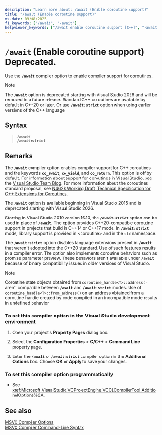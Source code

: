 ```yaml
---
description: "Learn more about: /await (Enable coroutine support)"
title: "/await (Enable coroutine support)"
ms.date: 09/08/2025
f1_keywords: ["/await", "-await"]
helpviewer_keywords: ["/await enable coroutine support [C++]", "-await enable coroutine support [C++]", "await enable coroutine support [C++]"]
---
```

# `/await` (Enable coroutine support) Deprecated.

Use the **`/await`** compiler option to enable compiler support for coroutines.

> [!NOTE]
> The **`/await`** option is deprecated starting with Visual Studio 2026 and will be removed in a future release. Standard C++ coroutines are available by default in C++20 or later. Or use **`/await:strict`** option when using earlier versions of the C++ language.

## Syntax

> **`/await`**\
> **`/await:strict`**

## Remarks

The **`/await`** compiler option enables compiler support for C++ coroutines and the keywords **`co_await`**, **`co_yield`**, and **`co_return`**. This option is off by default. For information about support for coroutines in Visual Studio, see the [Visual Studio Team Blog](https://devblogs.microsoft.com/cppblog/category/coroutine/). For more information about the coroutines standard proposal, see [N4628 Working Draft, Technical Specification for C++ Extensions for Coroutines](https://wg21.link/n4628).

The **`/await`** option is available beginning in Visual Studio 2015 and is deprecated starting with Visual Studio 2026.

Starting in Visual Studio 2019 version 16.10, the **`/await:strict`** option can be used in place of **`/await`**. The option provides C++20-compatible coroutine support in projects that build in C++14 or C++17 mode. In **`/await:strict`** mode, library support is provided in \<coroutine> and in the `std` namespace.

The **`/await:strict`** option disables language extensions present in **`/await`** that weren't adopted into the C++20 standard. Use of such features results in a compiler error. The option also implements coroutine behaviors such as promise parameter preview. These behaviors aren't available under **`/await`** because of binary compatibility issues in older versions of Visual Studio.

> [!NOTE]
> Coroutine state objects obtained from `coroutine_handle<T>::address()` aren't compatible between **`/await`** and **`/await:strict`** modes. Use of `coroutine_handle<T>::from_address()` on an address obtained from a coroutine handle created by code compiled in an incompatible mode results in undefined behavior.

### To set this compiler option in the Visual Studio development environment

1. Open your project's **Property Pages** dialog box.

1. Select the **Configuration Properties** > **C/C++** > **Command Line** property page.

1. Enter the **`/await`** or **`/await:strict`** compiler option in the **Additional Options** box. Choose **OK** or **Apply** to save your changes.

### To set this compiler option programmatically

- See <xref:Microsoft.VisualStudio.VCProjectEngine.VCCLCompilerTool.AdditionalOptions%2A>.

## See also

[MSVC Compiler Options](compiler-options.md)<br/>
[MSVC Compiler Command-Line Syntax](compiler-command-line-syntax.md)
